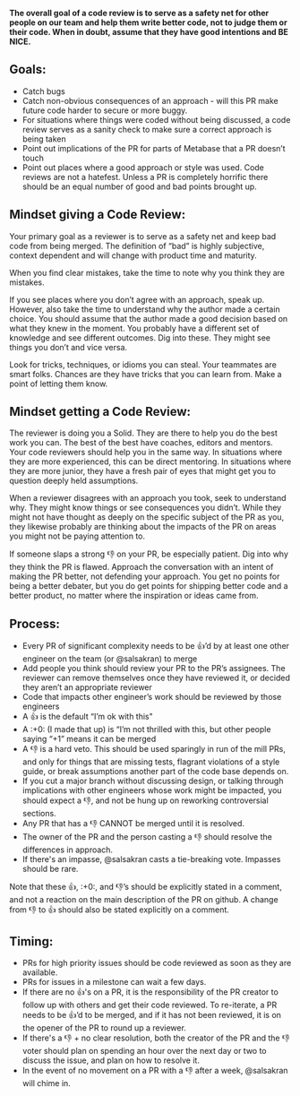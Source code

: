 **The overall goal of a code review is to serve as a safety net for other people on our team and help them write better code, not to judge them or their code. When in doubt, assume that they have good intentions and BE NICE.**

## Goals:

* Catch bugs 
* Catch non-obvious consequences of an approach - will this PR make future code harder to secure or more buggy.
* For situations where things were coded without being discussed, a code review serves as a sanity check to make sure a correct approach is being taken
* Point out implications of the PR for parts of Metabase that a PR doesn’t touch
* Point out places where a good approach or style was used. Code reviews are not a hatefest. Unless a PR is completely horrific there should be an equal number of good and bad points brought up.


## Mindset giving a Code Review:

Your primary goal as a reviewer is to serve as a safety net and keep bad code from being merged. The definition of “bad” is highly subjective, context dependent and will change with product time and maturity. 

When you find clear mistakes, take the time to note why you think they are mistakes. 

If you see places where you don’t agree with an approach, speak up. However, also take the time to understand why the author made a certain choice. You should assume that the author made a good decision based on what they knew in the moment. You probably have a different set of knowledge and see different outcomes. Dig into these. They might see things you don’t and vice versa.

Look for tricks, techniques, or idioms you can steal. Your teammates are smart folks. Chances are they have tricks that you can learn from. Make a point of letting them know.

## Mindset getting a Code Review:

The reviewer is doing you a Solid. They are there to help you do the best work you can. The best of the best have coaches, editors and mentors. Your code reviewers should help you in the same way. In situations where they are more experienced, this can be direct mentoring. In situations where they are more junior, they have a fresh pair of eyes that might get you to question deeply held assumptions. 

When a reviewer disagrees with an approach you took, seek to understand why. They might know things or see consequences you didn’t. While they might not have thought as deeply on the specific subject of the PR as you, they likewise probably are thinking about the impacts of the PR on areas you might not be paying attention to. 

If someone slaps a strong :-1: on your PR, be especially patient. Dig into why they think the PR is flawed. Approach the conversation with an intent of making the PR better, not defending your approach. You get no points for being a better debater, but you do get points for shipping better code and a better product, no matter where the inspiration or ideas came from.  


## Process:
* Every PR of significant complexity needs to be :+1:’d by at least one other engineer on the team (or @salsakran) to merge
* Add people you think should review your PR to the PR’s assignees. The reviewer can remove themselves once they have reviewed it, or decided they aren’t an appropriate reviewer
* Code that impacts other engineer’s work should be reviewed by those engineers
* A :+1: is the default “I’m ok with this"
* A :+0: (I made that up) is “I’m not thrilled with this, but other people saying “+1” means it can be merged
* A :-1: is a hard veto. This should be used sparingly in run of the mill PRs, and only for things that are missing tests, flagrant violations of a style guide, or break assumptions another part of the code base depends on. 
* If you cut a major branch without discussing design, or talking through implications with other engineers whose work might be impacted, you should expect a :-1:, and not be hung up on reworking controversial sections. 
* Any PR that has a :-1: CANNOT be merged until it is resolved. 
* The owner of the PR and the person casting a :-1: should resolve the differences in approach.
* If there's an impasse, @salsakran casts a tie-breaking vote. Impasses should be rare. 

Note that these :+1:, :+0:, and :-1:’s should be explicitly stated in a comment, and not a reaction on the main description of the PR on github. A change from :-1: to :+1: should also be stated explicitly on a comment.

## Timing:
* PRs for high priority issues should be code reviewed as soon as they are available. 
* PRs for issues in a milestone can wait a few days.
* If there are no :+1:'s on a PR, it is the responsibility of the PR creator to follow up with others and get their code reviewed. To re-iterate, a PR needs to be :+1:’d to be merged, and if it has not been reviewed, it is on the opener of the PR to round up a reviewer. 
* If there's a :-1: + no clear resolution, both the creator of the PR and the :-1: voter should plan on spending an hour over the next day or two to discuss the issue, and plan on how to resolve it. 
* In the event of no movement on a PR with a :-1: after a week, @salsakran will chime in.
